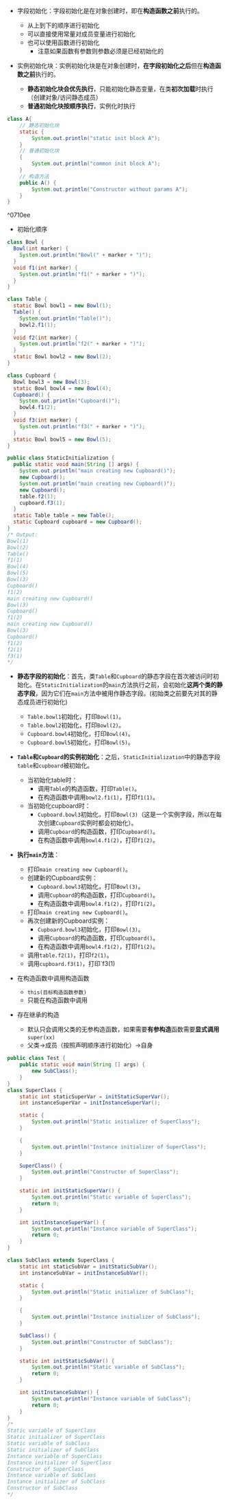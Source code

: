 - 字段初始化：字段初始化是在对象创建时，即在**构造函数之前**执行的。
  - 从上到下的顺序进行初始化
  - 可以直接使用常量对成员变量进行初始化
  - 也可以使用函数进行初始化
    - 注意如果函数有参数则参数必须是已经初始化的

- 实例初始化块：实例初始化块是在对象创建时，**在字段初始化之后**但在**构造函数之前**执行的。
  - **静态初始化块会优先执行**，只能初始化静态变量，在类**初次加载**时执行（创建对象/访问静态成员）
  - **普通初始化块按顺序执行**，实例化时执行
``` java
class A{
    // 静态初始化块
    static {
        System.out.println("static init block A");
    }
    // 普通初始化块
    {
        System.out.println("common init block A");
    }
    // 构造方法
    public A() {
        System.out.println("Constructor without params A");
    }
}
```

^0710ee
- 初始化顺序
``` java
class Bowl {
  Bowl(int marker) {
    System.out.println("Bowl(" + marker + ")");
  }
  void f1(int marker) {
    System.out.println("f1(" + marker + ")");
  }
}

class Table {
  static Bowl bowl1 = new Bowl(1);
  Table() {
    System.out.println("Table()");
    bowl2.f1(1);
  }
  void f2(int marker) {
    System.out.println("f2(" + marker + ")");
  }
  static Bowl bowl2 = new Bowl(2);
}

class Cupboard {
  Bowl bowl3 = new Bowl(3);
  static Bowl bowl4 = new Bowl(4);
  Cupboard() {
    System.out.println("Cupboard()");
    bowl4.f1(2);
  }
  void f3(int marker) {
    System.out.println("f3(" + marker + ")");
  }
  static Bowl bowl5 = new Bowl(5);
}

public class StaticInitialization {
  public static void main(String [] args) {
    System.out.println("main creating new Cupboard()");
    new Cupboard();
    System.out.println("main creating new Cupboard()");
    new Cupboard();
    table.f2(1);
    cupboard.f3(1);
  }
  static Table table = new Table();
  static Cupboard cupboard = new Cupboard();
}
/* Output:
Bowl(1)
Bowl(2)
Table()
f1(1)
Bowl(4)
Bowl(5)
Bowl(3)
Cupboard()
f1(2)
main creating new Cupboard()
Bowl(3)
Cupboard()
f1(2)
main creating new Cupboard()
Bowl(3)
Cupboard()
f1(2)
f2(1)
f3(1)
*/
```

- **静态字段的初始化**：首先，类`Table`和`Cupboard`的静态字段在首次被访问时初始化。在`StaticInitialization`的`main`方法执行之前，会初始化**这两个类的静态字段**，因为它们在`main`方法中被用作静态字段。(初始类之前要先对其的静态成员进行初始化)
  - `Table.bowl1`初始化，打印`Bowl(1)`。
  - `Table.bowl2`初始化，打印`Bowl(2)`。
  - `Cupboard.bowl4`初始化，打印`Bowl(4)`。
  - `Cupboard.bowl5`初始化，打印`Bowl(5)`。

- **`Table`和`Cupboard`的实例初始化**：之后，`StaticInitialization`中的静态字段`table`和`cupboard`被初始化。
  - 当初始化table时：
    - 调用`Table`的构造函数，打印`Table()`。
    - 在构造函数中调用`bowl2.f1(1)`，打印`f1(1)`。
  - 当初始化cupboard时：
    - `Cupboard.bowl3`初始化，打印`Bowl(3)`（这是一个实例字段，所以在每次创建`Cupboard`实例时都会初始化）。
    - 调用`Cupboard`的构造函数，打印`Cupboard()`。
    - 在构造函数中调用`bowl4.f1(2)`，打印`f1(2)`。

- **执行`main`方法**：
  - 打印`main creating new Cupboard()`。
  - 创建新的Cupboard实例：
    - `Cupboard.bowl3`初始化，打印`Bowl(3)`。
    - 调用`Cupboard`的构造函数，打印`Cupboard()`。
    - 在构造函数中调用`bowl4.f1(2)`，打印`f1(2)`。
  - 打印`main creating new Cupboard()`。
  - 再次创建新的Cupboard实例：
    - `Cupboard.bowl3`初始化，打印`Bowl(3)`。
    - 调用`Cupboard`的构造函数，打印`Cupboard()`。
    - 在构造函数中调用`bowl4.f1(2)`，打印`f1(2)`。
  - 调用`table.f2(1)`，打印`f2(1)`。
  - 调用`cupboard.f3(1)`，打印`f3(1)

- 在构造函数中调用构造函数
  - `this(目标构造函数参数)`
  - 只能在构造函数中调用

- 存在继承的构造
  - 默认只会调用父类的无参构造函数，如果需要**有参构造**函数需要**显式调用**`super(xx)`
  - 父类->成员（按照声明顺序进行初始化）->自身
``` java
public class Test {
    public static void main(String [] args) {
        new SubClass();
    }
}
class SuperClass {
    static int staticSuperVar = initStaticSuperVar();
    int instanceSuperVar = initInstanceSuperVar();

    static {
        System.out.println("Static initializer of SuperClass");
    }

    {
        System.out.println("Instance initializer of SuperClass");
    }

    SuperClass() {
        System.out.println("Constructor of SuperClass");
    }

    static int initStaticSuperVar() {
        System.out.println("Static variable of SuperClass");
        return 0;
    }

    int initInstanceSuperVar() {
        System.out.println("Instance variable of SuperClass");
        return 0;
    }
}

class SubClass extends SuperClass {
    static int staticSubVar = initStaticSubVar();
    int instanceSubVar = initInstanceSubVar();

    static {
        System.out.println("Static initializer of SubClass");
    }

    {
        System.out.println("Instance initializer of SubClass");
    }

    SubClass() {
        System.out.println("Constructor of SubClass");
    }

    static int initStaticSubVar() {
        System.out.println("Static variable of SubClass");
        return 0;
    }

    int initInstanceSubVar() {
        System.out.println("Instance variable of SubClass");
        return 0;
    }
}
/*
Static variable of SuperClass
Static initializer of SuperClass
Static variable of SubClass
Static initializer of SubClass
Instance variable of SuperClass
Instance initializer of SuperClass
Constructor of SuperClass
Instance variable of SubClass
Instance initializer of SubClass
Constructor of SubClass
*/
```